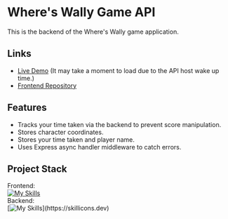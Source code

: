 # Where's Wally Game API
This is the backend of the Where's Wally game application.
## Links
* [Live Demo](https://wheres-wally-guskirb.netlify.app/) (It may take a moment to load due to the API host wake up time.)
* [Frontend Repository](https://github.com/guskirb/wheres-wally-clientTOP)
## Features
* Tracks your time taken via the backend to prevent score manipulation.
* Stores character coordinates.
* Stores your time taken and player name.
* Uses Express async handler middleware to catch errors.
## Project Stack
Frontend: <br>
[![My Skills](https://skillicons.dev/icons?i=ts,css,react,vite)](https://skillicons.dev)<br>
Backend: <br>
[![My Skills](https://skillicons.dev/icons?i=ts,nodejs,express,mongodb,)](https://skillicons.dev)
